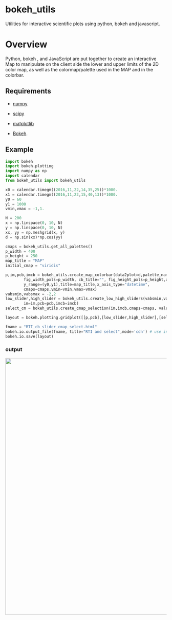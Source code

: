 # bokeh_utils
Utilities for interactive scientific plots using python, bokeh and javascript.
# Overview
Python, bokeh , and JavaScript are put together to create an interactive Map to 
manipulate on the client side the lower and upper limits of the 2D color map, 
as well as the colormap/palette used in the MAP and in the colorbar.
## Requirements

*  [numpy](http://www.numpy.org/)
  
*  [scipy](http://www.scipy.org/)
  
*  [matplotlib](http://matplotlib.org/)
  
*  [Bokeh](http://bokeh.pydata.org/en/latest/).

## Example
```python
import bokeh
import bokeh.plotting
import numpy as np
import calendar
from bokeh_utils import bokeh_utils

x0 = calendar.timegm((2016,11,22,14,35,25))*1000.
x1 = calendar.timegm((2016,11,22,15,40,13))*1000.
y0 = 60
y1 = 1000
vmin,vmax = -1,1.

N = 200
x = np.linspace(0, 10, N)
y = np.linspace(0, 10, N)
xx, yy = np.meshgrid(x, y)
d = np.sin(xx)*np.cos(yy)

cmaps = bokeh_utils.get_all_palettes()
p_width = 400
p_height = 250
map_title = "MAP"
initial_cmap = "viridis"

p,im,pcb,imcb = bokeh_utils.create_map_colorbar(data2plot=d,palette_name=initial_cmap,
        fig_width_pxls=p_width, cb_title="", fig_height_pxls=p_height,x_range=(x0,x1),
        y_range=(y0,y1),title=map_title,x_axis_type="datetime",
        cmaps=cmaps,vmin=vmin,vmax=vmax)
vabsmin,vabsmax = -2,2
low_slider,high_slider = bokeh_utils.create_low_high_sliders(vabsmin,vabsmax,vmin,vmax,
        im=im,pcb=pcb,imcb=imcb)
select_cm = bokeh_utils.create_cmap_selection(im,imcb,cmaps=cmaps, value=initial_cmap)

layout = bokeh.plotting.gridplot([[p,pcb],[low_slider,high_slider],[select_cm]])

fname = "RTI_cb_slider_cmap_select.html"
bokeh.io.output_file(fname, title="RTI and select",mode='cdn') # use inline instead of cdn for independent page
bokeh.io.save(layout)
```
### output

<img src="https://github.com/pmreyes2/bokeh_utils/blob/master/MAP_cb_controls.png" width="800">
